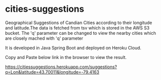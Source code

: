 # cities-suggestions

Geographical Suggestions of Candian Cities according to their longitude and latitude.The data is fetched from tsv which is stored in the AWS S3 bucket. The 'q' parameter can be changed to view the nearby cities which are closely mached with 'q' parameter 

It is developed in Java Spring Boot and deployed on Heroku Cloud. 

Copy and Paste below link in the browser to view the result.

https://citiessuggestions.herokuapp.com/suggestions?q=Lon&latitude=43.70011&longitude=-79.4163

